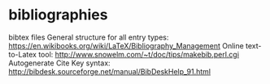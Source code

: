 # bibliographies
bibtex files
General structure for all entry types: https://en.wikibooks.org/wiki/LaTeX/Bibliography_Management
Online text-to-Latex tool: http://www.snowelm.com/~t/doc/tips/makebib.perl.cgi
Autogenerate Cite Key syntax: http://bibdesk.sourceforge.net/manual/BibDeskHelp_91.html
